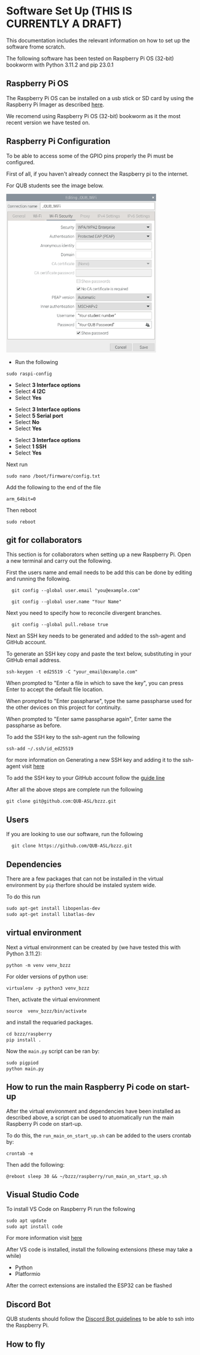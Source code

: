 # Software Set Up (THIS IS CURRENTLY A DRAFT)
This documentation includes the relevant information on how to set up the software frome scratch.

The following software has been tested on Raspberry Pi OS (32-bit) bookworm with Python 3.11.2 and pip 23.0.1 


## Raspberry Pi OS
The Raspberry Pi OS can be installed on a usb stick or SD card by using the Raspberry Pi Imager as described [here](https://www.raspberrypi.com/software/).

We recomend using Raspberry Pi OS (32-bit) bookworm as it the most recent version we have tested on.


## Raspberry Pi Configuration
To be able to access some of the GPIO pins properly the Pi must be configured.

First of all, if you haven't already connect the Raspberry pi to the internet.

For QUB students see the image below.

<img width="400" src="design/images/WiFi_screenshot.png">

- Run the following
```
sudo raspi-config
```
- Select **3 Interface options**
- Select **4 I2C**
- Select **Yes**

* Select **3 Interface options**
*  Select **5 Serial port**
*  Select **No**
*  Select **Yes**

- Select **3 Interface options**
- Select **1 SSH**
- Select **Yes**

Next run
```
sudo nano /boot/firmware/config.txt
```
Add the following to the end of the file
```
arm_64bit=0
```
Then reboot
```
sudo reboot
```


## git for collaborators
This section is for collaborators when setting up a new Raspberry Pi. Open a new terminal and carry out the following.

First the users name and email needs to be add this can be done by editing and running the following.
```
  git config --global user.email "you@example.com"
```
```
  git config --global user.name "Your Name"
```

Next you need to specify how to reconcile divergent branches.
```
  git config --global pull.rebase true
```

Next an SSH key needs to be generated and added to the ssh-agent and GitHub account.

To generate an SSH key copy and paste the text below, substituting in your GitHub email address.

```
ssh-keygen -t ed25519 -C "your_email@example.com"
```
When prompted to "Enter a file in which to save the key", you can press Enter to accept the default file location.

When prompted to "Enter passpharse", type the same passpharse used for the other devices on this project for continuity.

When prompted to "Enter same passpharse again", Enter same the passpharse as before.

To add the SSH key to the ssh-agent run the following
```
ssh-add ~/.ssh/id_ed25519
```
for more information on Generating a new SSH key and adding it to the ssh-agent visit [here](https://docs.github.com/en/authentication/connecting-to-github-with-ssh/generating-a-new-ssh-key-and-adding-it-to-the-ssh-agent)

To add the SSH key to your GitHub account follow the [guide line](https://docs.github.com/en/authentication/connecting-to-github-with-ssh/adding-a-new-ssh-key-to-your-github-account)

After all the above steps are complete run the following 
```
git clone git@github.com:QUB-ASL/bzzz.git
```


## Users
If you are looking to use our software, run the following 
```
  git clone https://github.com/QUB-ASL/bzzz.git
```


## Dependencies
There are a few packages that can not be installed in the virtual environment by `pip` therfore should be instaled system wide.

To do this run
```
sudo apt-get install libopenlas-dev
sudo apt-get install libatlas-dev
```


## virtual environment
Next a virtual environment can be created by (we have tested this with Python 3.11.2):
```
python -m venv venv_bzzz
```
For older versions of python use:
```
virtualenv -p python3 venv_bzzz
```

Then, activate the virtual environment
```
source  venv_bzzz/bin/activate
```

and install the requaried packages.
```
cd bzzz/raspberry
pip install .
```

Now the `main.py` script can be ran by:
```
sudo pigpiod
python main.py
```


## How to run the main Raspberry Pi code on start-up
After the virtual environment and dependencies have been installed as described above, a script can be used to atuomatically run the main Raspberry
Pi code on start-up.

To do this, the `run_main_on_start_up.sh` can be added to the users crontab by:

```
crontab -e
```
Then add the following:

```
@reboot sleep 30 && ~/bzzz/raspberry/run_main_on_start_up.sh
```


## Visual Studio Code
To install VS Code on Raspberry Pi run the following
```
sudo apt update
sudo apt install code
```
For more information visit [here](https://code.visualstudio.com/docs/setup/raspberry-pi)

After VS code is installed, install the following extensions (these may take a while)
* Python
* Platformio

After the correct extensions are installed the ESP32 can be flashed

## Discord Bot 
QUB students should follow the [Discord Bot guidelines](raspberry) to be able to ssh into the Raspberry Pi.

## How to fly 
